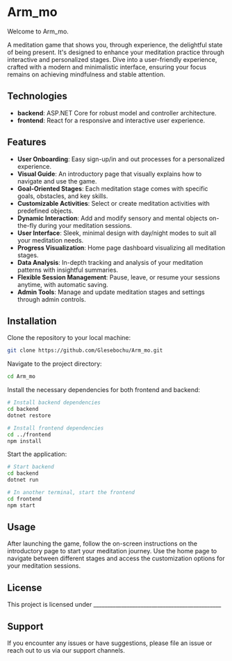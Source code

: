 # Arm_mo

Welcome to Arm_mo.

A meditation game that shows you, through experience, the delightful state of being present. It's designed to enhance your meditation practice through interactive and personalized stages. Dive into a user-friendly experience, crafted with a modern and minimalistic interface, ensuring your focus remains on achieving mindfulness and stable attention.

## Technologies

- **backend**: ASP.NET Core for robust model and controller architecture.
- **frontend**: React for a responsive and interactive user experience.

## Features

- **User Onboarding**: Easy sign-up/in and out processes for a personalized experience.
- **Visual Guide**: An introductory page that visually explains how to navigate and use the game.
- **Goal-Oriented Stages**: Each meditation stage comes with specific goals, obstacles, and key skills.
- **Customizable Activities**: Select or create meditation activities with predefined objects.
- **Dynamic Interaction**: Add and modify sensory and mental objects on-the-fly during your meditation sessions.
- **User Interface**: Sleek, minimal design with day/night modes to suit all your meditation needs.
- **Progress Visualization**: Home page dashboard visualizing all meditation stages.
- **Data Analysis**: In-depth tracking and analysis of your meditation patterns with insightful summaries.
- **Flexible Session Management**: Pause, leave, or resume your sessions anytime, with automatic saving.
- **Admin Tools**: Manage and update meditation stages and settings through admin controls.

## Installation

Clone the repository to your local machine:

```bash
git clone https://github.com/Glesebochu/Arm_mo.git
```

Navigate to the project directory:

```bash
cd Arm_mo
```

Install the necessary dependencies for both frontend and backend:

```bash
# Install backend dependencies
cd backend
dotnet restore

# Install frontend dependencies
cd ../frontend
npm install
```

Start the application:

```bash
# Start backend
cd backend
dotnet run

# In another terminal, start the frontend
cd frontend
npm start
```

## Usage

After launching the game, follow the on-screen instructions on the introductory page to start your meditation journey. Use the home page to navigate between different stages and access the customization options for your meditation sessions.

## License

This project is licensed under ______________________________________________

## Support

If you encounter any issues or have suggestions, please file an issue or reach out to us via our support channels.